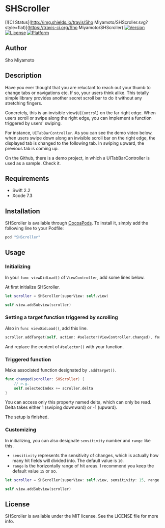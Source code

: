# SHScroller

[![CI Status](http://img.shields.io/travis/Sho Miyamoto/SHScroller.svg?style=flat)](https://travis-ci.org/Sho Miyamoto/SHScroller)
[![Version](https://img.shields.io/cocoapods/v/SHScroller.svg?style=flat)](http://cocoapods.org/pods/SHScroller)
[![License](https://img.shields.io/cocoapods/l/SHScroller.svg?style=flat)](http://cocoapods.org/pods/SHScroller)
[![Platform](https://img.shields.io/cocoapods/p/SHScroller.svg?style=flat)](http://cocoapods.org/pods/SHScroller)

## Author
Sho Miyamoto

## Description

Have you ever thought that you are reluctant to reach out your thumb to change tabs or navigations etc.
If so, your users think alike.
This totally simple library provides another secret scroll bar to do it without any stretching fingers.


Concretely, this is an invisible view(`UIControl`) on the far right edge.
When users scroll or swipe along the right edge, you can implement a function triggered by users' swiping.


For instance, `UITabBarController`. As you can see the demo video below,
when users swipe down along an invisible scroll bar on the right edge,
the displayed tab is changed to the following tab.
In swiping upward, the previous tab is coming up.



On the Github, there is a demo project, in which a UITabBarController is used as a sample. Check it.


## Requirements

- Swift 2.2
- Xcode 7.3

## Installation

SHScroller is available through [CocoaPods](http://cocoapods.org). To install
it, simply add the following line to your Podfile:

```ruby
pod "SHScroller"
```


## Usage
### Initializing
In your `func viewDidLoad()` of `ViewController`, add some lines below.

At first initialize SHScroller.
```swift
let scroller = SHScroller(superView: self.view)

self.view.addSubview(scroller)
```

### Setting a target function triggered by scrolling
Also in `func viewDidLoad()`, add this line.
```swift
scroller.addTarget(self, action: #selector(ViewController.changed), forControlEvents: .ValueChanged)
```
And replace the content of `#selector()` with your function.


### Triggered function
Make associated function designated by `.addTarget()`.
```swift
func changed(scroller: SHScroller) {
    // e.g.
    self.selectedIndex += scroller.delta
}
```
You can access only this property named delta, which can only be read.
Delta takes either 1 (swiping downward) or -1 (upward).


The setup is finished.


### Customizing
In initializing, you can also designate `sensitivity` number and `range` like this.
- `sensitivity` represents the sensitivity of changes, which is actually how many hit fields will divided into. The default value is `10`.
- `range` is the horizontally range of hit areas. I recommend you keep the default value `15` or so.

```swift
let scroller = SHScroller(superView: self.view, sensitivity: 15, range: 20)

self.view.addSubview(scroller)
```

## License

SHScroller is available under the MIT license. See the LICENSE file for more info.

